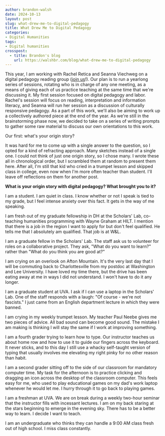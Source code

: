 ```yaml
---
author: brandon-walsh
date: 2024-10-13
layout: post
slug: what-drew-me-to-digital-pedagogy
title: What Drew Me to Digital Pedagogy
categories:
- Digital Humanities
tags:
- Digital humanities
crosspost:
  - title: Brandon's blog
    url: https://walshbr.com/blog/what-drew-me-to-digital-pedagogy
---
```

This year, I am working with Rachel Retica and Seanna Viechweg on a digital pedagogy reading group ([join us](https://scholarslab.lib.virginia.edu/events/digital-pedagogy-working-group-two-2024-10-22/)!). Our plan is to run a yearlong series of sessions, rotating who is in charge of any one meeting, as a means of giving each of us practice teaching at the same time that we're discussing it. My first session focused on digital pedagogy and labor. Rachel's session will focus on reading, interpretation and information literacy, and Seanna will run her session as a discussion of culturally responsive pedagogy. As a part of this work, we'll also be aiming to work up a collectively authored piece at the end of the year. As we're still in the brainstorming phase now, we decided to take on a series of writing prompts to gather some raw material to discuss our own orientations to this work. 

Our first: what's your origin story? 

It was hard for me to come up with a single answer to the question, so I opted for a kind of refracting approach. Many sketches instead of a single one. I could not think of just one origin story, so I chose many. I wrote these all in chronological order, but I scrambled them at random to present them here. After all, I'm still that kid who cried in a trumpet lesson and skipped class in college, even now when I'm more often teacher than student. I'll leave off reflections on them for another post.

**What is your origin story with digital pedagogy? What brought you to it?**

I am a student. I am quiet in class. I know whether or not I speak is tied to my grade, but I feel intense anxiety over this fact. It gets in the way of me speaking.

I am fresh out of my graduate fellowship in DH at the Scholars' Lab, co-teaching humanities programming with Wayne Graham at HILT. I mention that there is a job in the region I want to apply for but don't feel qualified. He tells me that I absolutely am qualified. That job is at W&L. 

I am a graduate fellow in the Scholars' Lab. The staff ask us to volunteer for roles on a collaborative project. They ask, "What do you want to learn?" rather than "What do you think you are good at?"

I am crying on an overlook on Afton Mountain. It's the very last day that I will be commuting back to Charlottesville from my postdoc at Washington and Lee University. I have loved my time there, but the drive has been eating away at me in ways I did not understand. I won't have to do it any longer. 

I am a graduate student at UVA. I ask if I can use a laptop in the Scholars' Lab. One of the staff responds with a laugh: "Of course - we're not fascists." I just came from an English department lecture in which they were banned. 

I am crying in my weekly trumpet lesson. My teacher Paul Neebe gives me two pieces of advice. All bad sound can become good sound. The mistake I am making is thinking I will stay the same if I work at improving something. 

I am a fourth grader trying to learn how to type. Our instructor teaches us about home row and how to use it to guide our fingers across the keyboard. It never sticks, and to this day I still use a whacky self-taught version of typing that usually involves me elevating my right pinky for no other reason than habit. 

I am a second grader sitting off to the side of our classroom for mandatory computer time. My task for the afternoon is to practice clicking and dragging an icon across the desktop of the classroom computer. This feels easy for me, who used to play educational games on my dad's work laptop whenever he would let me. I hurry through it to go back to playing games.

I am a freshman at UVA. We are on break during a weekly two-hour seminar that the instructor fills with incessant lectures. I am on my back staring at the stars beginning to emerge in the evening sky. There has to be a better way to learn. I decide I want to teach. 

I am an undergraduate who thinks they can handle a 9:00 AM class fresh out of high school. I miss class constantly.
